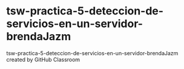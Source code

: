 # tsw-practica-5-deteccion-de-servicios-en-un-servidor-brendaJazm
tsw-practica-5-deteccion-de-servicios-en-un-servidor-brendaJazm created by GitHub Classroom
